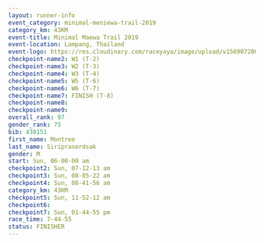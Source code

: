 ```yaml
---
layout: runner-info 
event_category: minimal-meniewa-trail-2019 
category_km: 43KM
event-title: Minimal Maewa Trail 2019 
event-location: Lampang, Thailand 
event-logo: https://res.cloudinary.com/raceyaya/image/upload/v1569072805/logo/minimal-trail_ktnvsp.jpg 
checkpoint-name2: W1 (T-2) 
checkpoint-name3: W2 (T-3) 
checkpoint-name4: W3 (T-4) 
checkpoint-name5: W5 (T-6) 
checkpoint-name6: W6 (T-7) 
checkpoint-name7: FINISH (T-8) 
checkpoint-name8: 
checkpoint-name9: 
overall_rank: 97
gender_rank: 75
bib: 430151
first_name: Montree
last_name: Siripraserdsak
gender: M
start: Sun, 06-00-00 am
checkpoint2: Sun, 07-12-13 am
checkpoint3: Sun, 08-05-22 am
checkpoint4: Sun, 08-41-56 am
category_km: 43KM
checkpoint5: Sun, 11-52-12 am
checkpoint6: 
checkpoint7: Sun, 01-44-55 pm
race_time: 7-44-55
status: FINISHER
---
```

